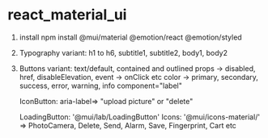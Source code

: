 # react_material_ui

1. install
  npm install @mui/material @emotion/react @emotion/styled
2. Typography
    variant: h1 to h6, subtitle1, subtitle2, body1, body2
3. Buttons
    variant: text/default, contained and outlined
    props -> disabled, href, disableElevation,
    event -> onClick etc
    color -> primary, secondary, success, error, warning, info
    component="label"

    IconButton: aria-label=> "upload picture" or "delete"

    LoadingButton: '@mui/lab/LoadingButton'
    Icons: '@mui/icons-material/' => PhotoCamera, Delete, Send, Alarm, Save, Fingerprint, Cart etc